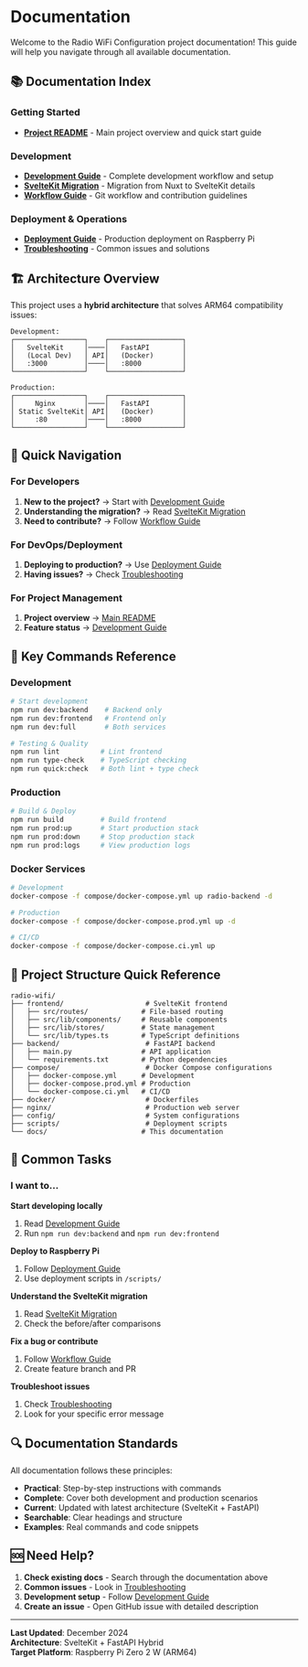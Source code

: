 # Documentation

Welcome to the Radio WiFi Configuration project documentation! This guide will help you navigate through all available documentation.

## 📚 Documentation Index

### Getting Started
- **[Project README](../README.md)** - Main project overview and quick start guide

### Development
- **[Development Guide](./DEVELOPMENT.md)** - Complete development workflow and setup
- **[SvelteKit Migration](./SVELTEKIT-MIGRATION.md)** - Migration from Nuxt to SvelteKit details
- **[Workflow Guide](./WORKFLOW.md)** - Git workflow and contribution guidelines

### Deployment & Operations
- **[Deployment Guide](./DEPLOYMENT.md)** - Production deployment on Raspberry Pi
- **[Troubleshooting](./TROUBLESHOOTING.md)** - Common issues and solutions

## 🏗️ Architecture Overview

This project uses a **hybrid architecture** that solves ARM64 compatibility issues:

```
Development:
┌─────────────────┐    ┌──────────────────┐
│   SvelteKit     │────│   FastAPI        │
│   (Local Dev)   │ API│   (Docker)       │
│   :3000         │────│   :8000          │
└─────────────────┘    └──────────────────┘

Production:
┌─────────────────┐    ┌──────────────────┐
│     Nginx       │────│   FastAPI        │
│ Static SvelteKit│ API│   (Docker)       │
│     :80         │────│   :8000          │
└─────────────────┘    └──────────────────┘
```

## 🚀 Quick Navigation

### For Developers
1. **New to the project?** → Start with [Development Guide](./DEVELOPMENT.md)
2. **Understanding the migration?** → Read [SvelteKit Migration](./SVELTEKIT-MIGRATION.md)
3. **Need to contribute?** → Follow [Workflow Guide](./WORKFLOW.md)

### For DevOps/Deployment
1. **Deploying to production?** → Use [Deployment Guide](./DEPLOYMENT.md)
2. **Having issues?** → Check [Troubleshooting](./TROUBLESHOOTING.md)

### For Project Management
1. **Project overview** → [Main README](../README.md)
2. **Feature status** → [Development Guide](./DEVELOPMENT.md#features)

## 🔧 Key Commands Reference

### Development
```bash
# Start development
npm run dev:backend    # Backend only
npm run dev:frontend   # Frontend only
npm run dev:full       # Both services

# Testing & Quality
npm run lint          # Lint frontend
npm run type-check    # TypeScript checking
npm run quick:check   # Both lint + type check
```

### Production
```bash
# Build & Deploy
npm run build         # Build frontend
npm run prod:up       # Start production stack
npm run prod:down     # Stop production stack
npm run prod:logs     # View production logs
```

### Docker Services
```bash
# Development
docker-compose -f compose/docker-compose.yml up radio-backend -d

# Production  
docker-compose -f compose/docker-compose.prod.yml up -d

# CI/CD
docker-compose -f compose/docker-compose.ci.yml up
```

## 📁 Project Structure Quick Reference

```
radio-wifi/
├── frontend/                    # SvelteKit frontend
│   ├── src/routes/             # File-based routing
│   ├── src/lib/components/     # Reusable components
│   ├── src/lib/stores/         # State management
│   └── src/lib/types.ts        # TypeScript definitions
├── backend/                     # FastAPI backend
│   ├── main.py                 # API application
│   └── requirements.txt        # Python dependencies
├── compose/                     # Docker Compose configurations
│   ├── docker-compose.yml      # Development
│   ├── docker-compose.prod.yml # Production
│   └── docker-compose.ci.yml   # CI/CD
├── docker/                      # Dockerfiles
├── nginx/                       # Production web server
├── config/                      # System configurations
├── scripts/                     # Deployment scripts
└── docs/                       # This documentation
```

## 🎯 Common Tasks

### I want to...

**Start developing locally**
1. Read [Development Guide](./DEVELOPMENT.md#local-development)
2. Run `npm run dev:backend` and `npm run dev:frontend`

**Deploy to Raspberry Pi** 
1. Follow [Deployment Guide](./DEPLOYMENT.md#raspberry-pi-deployment)
2. Use deployment scripts in `/scripts/`

**Understand the SvelteKit migration**
1. Read [SvelteKit Migration](./SVELTEKIT-MIGRATION.md)
2. Check the before/after comparisons

**Fix a bug or contribute**
1. Follow [Workflow Guide](./WORKFLOW.md#development-workflow) 
2. Create feature branch and PR

**Troubleshoot issues**
1. Check [Troubleshooting](./TROUBLESHOOTING.md)
2. Look for your specific error message

## 🔍 Documentation Standards

All documentation follows these principles:
- **Practical**: Step-by-step instructions with commands
- **Complete**: Cover both development and production scenarios
- **Current**: Updated with latest architecture (SvelteKit + FastAPI)
- **Searchable**: Clear headings and structure
- **Examples**: Real commands and code snippets

## 🆘 Need Help?

1. **Check existing docs** - Search through the documentation above
2. **Common issues** - Look in [Troubleshooting](./TROUBLESHOOTING.md)
3. **Development setup** - Follow [Development Guide](./DEVELOPMENT.md)
4. **Create an issue** - Open GitHub issue with detailed description

---

**Last Updated**: December 2024  
**Architecture**: SvelteKit + FastAPI Hybrid  
**Target Platform**: Raspberry Pi Zero 2 W (ARM64)